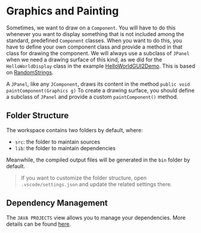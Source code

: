 # Graphics and Painting

Sometimes, we want to draw on a `Component`. You will have to do this whenever you want to display something that is not included among the standard, predefined `Component` classes. When you want to do this, you have to define your own component class and provide a method in that class for drawing the component. We will always use a subclass of `JPanel` when we need a drawing surface of this kind, as we did for the `HelloWorldDisplay` class in the example [HelloWorldGUI2Demo]((https://github.com/pt-ipv-estgl-lab/HhelloWorldGUI2Demo)).
This is based on [RandomStrings](https://github.com/pt-ipv-estgl-lab/IRandomStringsDemo/tree/RandomStrings). 

A `JPanel`, like any `JComponent`, draws its content in the method
    `public void paintComponent(Graphics g)`
To create a drawing surface, you should define a subclass of `JPanel` and provide a custom `paintComponent()` method.

## Folder Structure

The workspace contains two folders by default, where:

- `src`: the folder to maintain sources
- `lib`: the folder to maintain dependencies

Meanwhile, the compiled output files will be generated in the `bin` folder by default.

> If you want to customize the folder structure, open `.vscode/settings.json` and update the related settings there.

## Dependency Management

The `JAVA PROJECTS` view allows you to manage your dependencies. More details can be found [here](https://github.com/microsoft/vscode-java-dependency#manage-dependencies).
